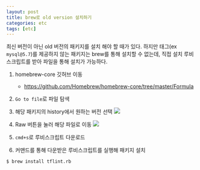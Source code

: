 ```yaml
---
layout: post
title: brew로 old version 설치하기
categories: etc
tags: [etc]
---
```


최신 버전이 아닌 old 버전의 패키지를 설치 해야 할 때가 있다. 하지만 태그(ex `mysql@5.7`)를 제공하지 않는 패키지는 brew를 통해 설치할 수 없는데, 직접 설치 루비스크립트를 받아 파일을 통해 설치가 가능하다.  

1. homebrew-core 깃허브 이동
    - https://github.com/Homebrew/homebrew-core/tree/master/Formula

2. `Go to file`로 파일 탐색

3. 해당 패키지의 history에서 원하는 버전 선택
![](https://i.stack.imgur.com/A2eER.png)

4. Raw 버튼을 눌러 해당 파일로 이동
![](https://i.stack.imgur.com/WUYRZ.png)

5. `cmd+s`로 루비스크립트 다운로드

6. 커맨드를 통해 다운받은 루비스크립트를 실행해 패키지 설치
```cmd
$ brew install tflint.rb
```